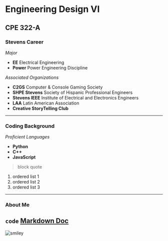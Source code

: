 # Engineering Design VI
## CPE 322-A
### Stevens Career
*Major*
- **EE** Electrical Engineering
- **Power** Power Engineering Discipline

*Associated Organizations*
- **C2GS** Computer & Console Gaming Society
- **SHPE Stevens** Society of Hispanic Professional Engineers
- **Stevens IEEE** Institute of Electrical and Electronics Engineers
- **LAA** Latin American Association
- **Creative StoryTelling Club**
---
### Coding Background
*Proficient Languages*
- **Python**
- **C++**
- **JavaScript**
> block quote
1. ordered list 1
2. ordered list 2
3. ordered list 3
---
### About Me

`code`
[Markdown Doc](https://docs.github.com/en/get-started/writing-on-github/getting-started-with-writing-and-formatting-on-github/basic-writing-and-formatting-syntax)
---
![smiley](https://i.etsystatic.com/28810262/r/il/2fc5e0/5785166966/il_570xN.5785166966_nvy4.jpg)
